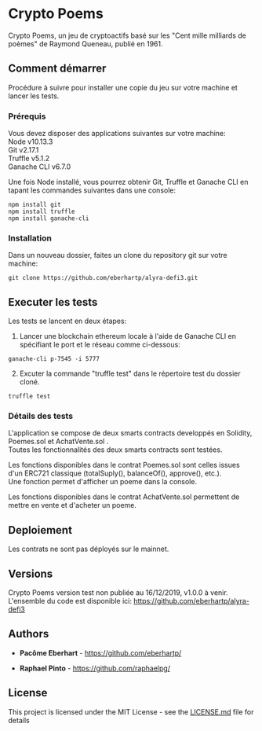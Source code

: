 # Crypto Poems

Crypto Poems, un jeu de cryptoactifs basé sur les "Cent mille milliards de poèmes" de Raymond Queneau, publié en 1961.

## Comment démarrer

Procédure à suivre pour installer une copie du jeu sur votre machine et lancer les tests.

### Prérequis

Vous devez disposer des applications suivantes sur votre machine:  
Node v10.13.3  
Git v2.17.1  
Truffle v5.1.2  
Ganache CLI v6.7.0  

Une fois Node installé, vous pourrez obtenir Git, Truffle et Ganache CLI en tapant les commandes suivantes dans une console:
```
npm install git
npm install truffle
npm install ganache-cli
```

### Installation

Dans un nouveau dossier, faites un clone du repository git sur votre machine:

```
git clone https://github.com/eberhartp/alyra-defi3.git
```

## Executer les tests

Les tests se lancent en deux étapes:
1. Lancer une blockchain ethereum locale à l'aide de Ganache CLI en spécifiant le port et le réseau comme ci-dessous:

```
ganache-cli p-7545 -i 5777
```

2. Excuter la commande "truffle test" dans le répertoire test du dossier cloné.

```
truffle test
```

### Détails des tests

L'application se compose de deux smarts contracts developpés en Solidity, Poemes.sol et AchatVente.sol .  
Toutes les fonctionnalités des deux smarts contracts sont testées.

Les fonctions disponibles dans le contrat Poemes.sol sont celles issues d'un ERC721 classique (totalSuply(), balanceOf(), approve(), etc.).  
Une fonction permet d'afficher un poeme dans la console.

Les fonctions disponibles dans le contrat AchatVente.sol permettent de mettre en vente et d'acheter un poeme.	


## Deploiement

Les contrats ne sont pas déployés sur le mainnet.


## Versions

Crypto Poems version test non publiée au 16/12/2019, v1.0.0 à venir.  
L'ensemble du code est disponible ici: https://github.com/eberhartp/alyra-defi3

## Authors

* **Pacôme Eberhart** - https://github.com/eberhartp/

* **Raphael Pinto** - https://github.com/raphaelpg/

## License

This project is licensed under the MIT License - see the [LICENSE.md](LICENSE.md) file for details
